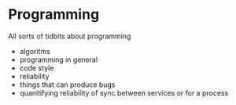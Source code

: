# Programming
All sorts of tidbits about programming

- algoritms
- programming in general
- code style
- reliability
- things that can produce bugs
- quanitifying reliability of sync between services or for a process

